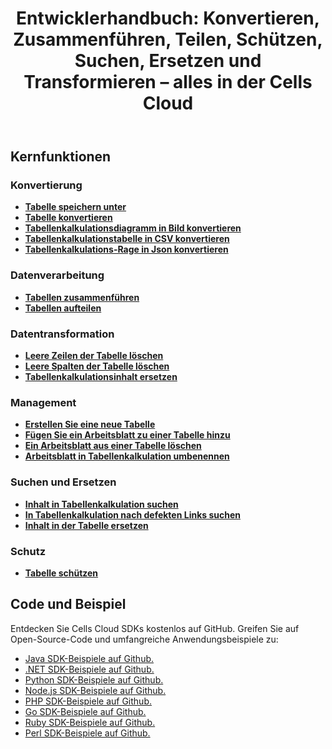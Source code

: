 ﻿---
title: "Entwicklerhandbuch: Konvertieren, Zusammenführen, Teilen, Schützen, Suchen, Ersetzen und Transformieren – alles in der Cells Cloud"
second_title: Documen
linktitle: Entwicklerhandbuch
ArticleTitle: Convert, Merge, Split, Protect, Search, Replace & Transform — All in Cells Cloud
type: docs
url: /de/developer-guide/
aliases: [/developer-guide-v4.0/]
keywords: How to use Aspose.Cells Cloud REST APIs.  Conversion, Merge, Split, Protect, Search, Replace, Transform. Office Excel 2016,  Office Excel 2019,office Excel 365
description: Dieses Entwicklerhandbuch beschreibt praktische Szenarien und Tipps, die Ihnen helfen, bestimmte Aspose.Cells for .NET Funktionen zu verwenden, ein bestimmtes Excel Dokument-Erscheinungsbild zu erreichen oder einen Anwendungsfall zu ermöglichen
weight: 20
kwords: Excel, Office Cloud, REST API, Konvertieren/Zusammenführen/Teilen/Schützen, Tabellenkalkulation, PDF, CSV, Json, Markdown, Entwicklerhandbuch
---
## **Kernfunktionen**

### **Konvertierung**

- **[Tabelle speichern unter](https://docs.aspose.cloud/cells/save-an-excel-file-as-other-formats-files/)**
- **[Tabelle konvertieren](https://docs.aspose.cloud/cells/convert-spreadsheet/)**
- **[Tabellenkalkulationsdiagramm in Bild konvertieren](https://docs.aspose.cloud/cells/convert-chart-to-image/)**
- **[Tabellenkalkulationstabelle in CSV konvertieren](https://docs.aspose.cloud/cells/convert-table-to-csv/)**
- **[Tabellenkalkulations-Rage in Json konvertieren](https://docs.aspose.cloud/cells/convert-range-to-json/)**

### **Datenverarbeitung**

- **[Tabellen zusammenführen](https://docs.aspose.cloud/cells/merge-spreadsheets/)**
- **[Tabellen aufteilen](https://docs.aspose.cloud/cells/split-spreadsheet/)**

### **Datentransformation**

- **[Leere Zeilen der Tabelle löschen](https://docs.aspose.cloud/cells/delete-spreadsheet-blank-rows/)**
- **[Leere Spalten der Tabelle löschen](https://docs.aspose.cloud/cells/delete-spreadsheet-blank-columns/)**
- **[Tabellenkalkulationsinhalt ersetzen](https://docs.aspose.cloud/cells/replace-spreadsheet-content/)**

### **Management**

- **[Erstellen Sie eine neue Tabelle](https://docs.aspose.cloud/cells/create-spreadsheet/)**
- **[Fügen Sie ein Arbeitsblatt zu einer Tabelle hinzu](https://docs.aspose.cloud/cells/add-worksheet-to-spreadsheet/)**
- **[Ein Arbeitsblatt aus einer Tabelle löschen](https://docs.aspose.cloud/cells/delete-worksheet-from-spreadsheet/)**
- **[Arbeitsblatt in Tabellenkalkulation umbenennen](https://docs.aspose.cloud/cells/rename-worksheet-in-spreadsheet/)**

### **Suchen und Ersetzen**

- **[Inhalt in Tabellenkalkulation suchen](https://docs.aspose.cloud/cells/search-spreadsheet-content/)**
- **[In Tabellenkalkulation nach defekten Links suchen](https://docs.aspose.cloud/cells/search-spreadsheet-broken-links/)**
- **[Inhalt in der Tabelle ersetzen](https://docs.aspose.cloud/cells/replace-spreadsheet-content/)**

### **Schutz**

- **[Tabelle schützen](https://docs.aspose.cloud/cells/protect-spreadsheet/)**

## **Code und Beispiel**

Entdecken Sie Cells Cloud SDKs kostenlos auf GitHub. Greifen Sie auf Open-Source-Code und umfangreiche Anwendungsbeispiele zu:

- [Java SDK-Beispiele auf Github.](https://github.com/aspose-cells-cloud/aspose-cells-cloud-java/tree/master/Examples)
- [.NET SDK-Beispiele auf Github.](https://github.com/aspose-cells-cloud/aspose-cells-cloud-dotnet/tree/master/examples)
- [Python SDK-Beispiele auf Github.](https://github.com/aspose-cells-cloud/aspose-cells-cloud-python/tree/master/examples)
- [Node.js SDK-Beispiele auf Github.](https://github.com/aspose-cells-cloud/aspose-cells-cloud-node/tree/master/Examples)
- [PHP SDK-Beispiele auf Github.](https://github.com/aspose-cells-cloud/aspose-cells-cloud-php/tree/master/examples)
- [Go SDK-Beispiele auf Github.](https://github.com/aspose-cells-cloud/aspose-cells-cloud-go/tree/master/examples)
- [Ruby SDK-Beispiele auf Github.](https://github.com/aspose-cells-cloud/aspose-cells-cloud-ruby/tree/master/examples)
- [Perl SDK-Beispiele auf Github.](https://github.com/aspose-cells-cloud/aspose-cells-cloud-perl/tree/master/examples)
